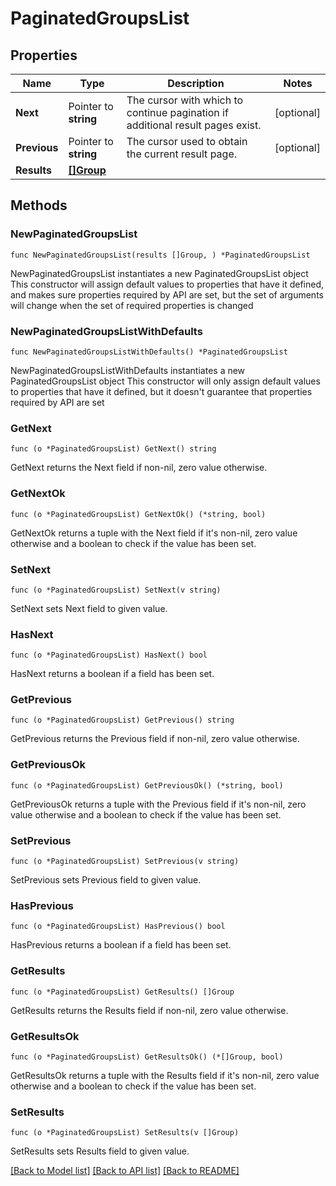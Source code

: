 # PaginatedGroupsList

## Properties

Name | Type | Description | Notes
------------ | ------------- | ------------- | -------------
**Next** | Pointer to **string** | The cursor with which to continue pagination if additional result pages exist. | [optional] 
**Previous** | Pointer to **string** | The cursor used to obtain the current result page. | [optional] 
**Results** | [**[]Group**](Group.md) |  | 

## Methods

### NewPaginatedGroupsList

`func NewPaginatedGroupsList(results []Group, ) *PaginatedGroupsList`

NewPaginatedGroupsList instantiates a new PaginatedGroupsList object
This constructor will assign default values to properties that have it defined,
and makes sure properties required by API are set, but the set of arguments
will change when the set of required properties is changed

### NewPaginatedGroupsListWithDefaults

`func NewPaginatedGroupsListWithDefaults() *PaginatedGroupsList`

NewPaginatedGroupsListWithDefaults instantiates a new PaginatedGroupsList object
This constructor will only assign default values to properties that have it defined,
but it doesn't guarantee that properties required by API are set

### GetNext

`func (o *PaginatedGroupsList) GetNext() string`

GetNext returns the Next field if non-nil, zero value otherwise.

### GetNextOk

`func (o *PaginatedGroupsList) GetNextOk() (*string, bool)`

GetNextOk returns a tuple with the Next field if it's non-nil, zero value otherwise
and a boolean to check if the value has been set.

### SetNext

`func (o *PaginatedGroupsList) SetNext(v string)`

SetNext sets Next field to given value.

### HasNext

`func (o *PaginatedGroupsList) HasNext() bool`

HasNext returns a boolean if a field has been set.

### GetPrevious

`func (o *PaginatedGroupsList) GetPrevious() string`

GetPrevious returns the Previous field if non-nil, zero value otherwise.

### GetPreviousOk

`func (o *PaginatedGroupsList) GetPreviousOk() (*string, bool)`

GetPreviousOk returns a tuple with the Previous field if it's non-nil, zero value otherwise
and a boolean to check if the value has been set.

### SetPrevious

`func (o *PaginatedGroupsList) SetPrevious(v string)`

SetPrevious sets Previous field to given value.

### HasPrevious

`func (o *PaginatedGroupsList) HasPrevious() bool`

HasPrevious returns a boolean if a field has been set.

### GetResults

`func (o *PaginatedGroupsList) GetResults() []Group`

GetResults returns the Results field if non-nil, zero value otherwise.

### GetResultsOk

`func (o *PaginatedGroupsList) GetResultsOk() (*[]Group, bool)`

GetResultsOk returns a tuple with the Results field if it's non-nil, zero value otherwise
and a boolean to check if the value has been set.

### SetResults

`func (o *PaginatedGroupsList) SetResults(v []Group)`

SetResults sets Results field to given value.



[[Back to Model list]](../README.md#documentation-for-models) [[Back to API list]](../README.md#documentation-for-api-endpoints) [[Back to README]](../README.md)


